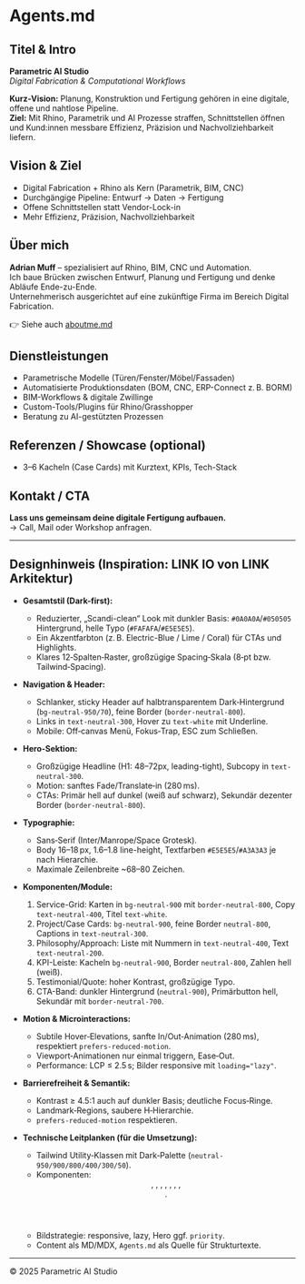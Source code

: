 # Agents.md

## Titel & Intro
**Parametric AI Studio**  
*Digital Fabrication & Computational Workflows*

**Kurz-Vision:** Planung, Konstruktion und Fertigung gehören in eine digitale, offene und nahtlose Pipeline.  
**Ziel:** Mit Rhino, Parametrik und AI Prozesse straffen, Schnittstellen öffnen und Kund:innen messbare Effizienz, Präzision und Nachvollziehbarkeit liefern.

## Vision & Ziel
- Digital Fabrication + Rhino als Kern (Parametrik, BIM, CNC)
- Durchgängige Pipeline: Entwurf → Daten → Fertigung
- Offene Schnittstellen statt Vendor-Lock-in
- Mehr Effizienz, Präzision, Nachvollziehbarkeit

## Über mich
**Adrian Muff** – spezialisiert auf Rhino, BIM, CNC und Automation.  
Ich baue Brücken zwischen Entwurf, Planung und Fertigung und denke Abläufe Ende-zu-Ende.  
Unternehmerisch ausgerichtet auf eine zukünftige Firma im Bereich Digital Fabrication.

👉 Siehe auch [aboutme.md](aboutme.md)

## Dienstleistungen
- Parametrische Modelle (Türen/Fenster/Möbel/Fassaden)
- Automatisierte Produktionsdaten (BOM, CNC, ERP-Connect z. B. BORM)
- BIM-Workflows & digitale Zwillinge
- Custom-Tools/Plugins für Rhino/Grasshopper
- Beratung zu AI-gestützten Prozessen

## Referenzen / Showcase (optional)
- 3–6 Kacheln (Case Cards) mit Kurztext, KPIs, Tech-Stack

## Kontakt / CTA
**Lass uns gemeinsam deine digitale Fertigung aufbauen.**  
→ Call, Mail oder Workshop anfragen.

---

## Designhinweis (Inspiration: LINK IO von LINK Arkitektur)
- **Gesamtstil (Dark-first):**  
  - Reduzierter, „Scandi-clean“ Look mit dunkler Basis: `#0A0A0A`/`#050505` Hintergrund, helle Typo (`#FAFAFA`/`#E5E5E5`).  
  - Ein Akzentfarbton (z. B. Electric-Blue / Lime / Coral) für CTAs und Highlights.  
  - Klares 12‑Spalten‑Raster, großzügige Spacing‑Skala (8‑pt bzw. Tailwind‑Spacing).

- **Navigation & Header:**  
  - Schlanker, sticky Header auf halbtransparentem Dark‑Hintergrund (`bg-neutral-950/70`), feine Border (`border-neutral-800`).  
  - Links in `text-neutral-300`, Hover zu `text-white` mit Underline.
  - Mobile: Off‑canvas Menü, Fokus‑Trap, ESC zum Schließen.

- **Hero-Sektion:**  
  - Großzügige Headline (H1: 48–72px, leading-tight), Subcopy in `text-neutral-300`.  
  - Motion: sanftes Fade/Translate‑in (280 ms).  
  - CTAs: Primär hell auf dunkel (weiß auf schwarz), Sekundär dezenter Border (`border-neutral-800`).

- **Typographie:**  
  - Sans‑Serif (Inter/Manrope/Space Grotesk).  
  - Body 16–18 px, 1.6–1.8 line-height, Textfarben `#E5E5E5`/`#A3A3A3` je nach Hierarchie.
  - Maximale Zeilenbreite ~68–80 Zeichen.

- **Komponenten/Module:**  
  1. Service-Grid: Karten in `bg-neutral-900` mit `border-neutral-800`, Copy `text-neutral-400`, Titel `text-white`.  
  2. Project/Case Cards: `bg-neutral-900`, feine Border `neutral-800`, Captions in `text-neutral-300`.  
  3. Philosophy/Approach: Liste mit Nummern in `text-neutral-400`, Text `text-neutral-200`.  
  4. KPI-Leiste: Kacheln `bg-neutral-900`, Border `neutral-800`, Zahlen hell (weiß).  
  5. Testimonial/Quote: hoher Kontrast, großzügige Typo.  
  6. CTA-Band: dunkler Hintergrund (`neutral-900`), Primärbutton hell, Sekundär mit `border-neutral-700`.

- **Motion & Microinteractions:**  
  - Subtile Hover‑Elevations, sanfte In/Out‑Animation (280 ms), respektiert `prefers-reduced-motion`.  
  - Viewport‑Animationen nur einmal triggern, Ease‑Out.  
  - Performance: LCP ≤ 2.5 s; Bilder responsive mit `loading="lazy"`.

- **Barrierefreiheit & Semantik:**  
  - Kontrast ≥ 4.5:1 auch auf dunkler Basis; deutliche Focus‑Ringe.  
  - Landmark‑Regions, saubere H‑Hierarchie.  
  - `prefers-reduced-motion` respektieren.

- **Technische Leitplanken (für die Umsetzung):**  
  - Tailwind Utility‑Klassen mit Dark‑Palette (`neutral-950/900/800/400/300/50`).  
  - Komponenten: <Header/>, <Hero/>, <ServicesGrid/>, <Cases/>, <Philosophy/>, <KPIs/>, <CTASection/>, <Footer/>.  
  - Bildstrategie: responsive, lazy, Hero ggf. `priority`.  
  - Content als MD/MDX, `Agents.md` als Quelle für Strukturtexte.

---

© 2025 Parametric AI Studio
